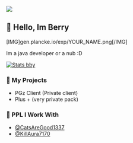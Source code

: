 <p align="left">
  <img src="https://count.getloli.com/get/@BerryPGz?theme=gelbooru" />
</p>

## 👋 Hello, Im Berry
[IMG]gen.plancke.io/exp/YOUR_NAME.png[/IMG]

Im a java developer or a nub :D

[![Stats bby](https://github-readme-stats.vercel.app/api?username=berrypgz&theme=dark)](https://github.com/berrypgz/github-readme-stats)             

### 🚀 My Projects
- PGz Client (Private client)
- Plus + (very private pack)

### 👻 PPL I Work With

- [@CatsAreGood1337](https://github.com/CatsAreGood1337)
- [@KillAura7170](https://github.com/KillAura7170)
